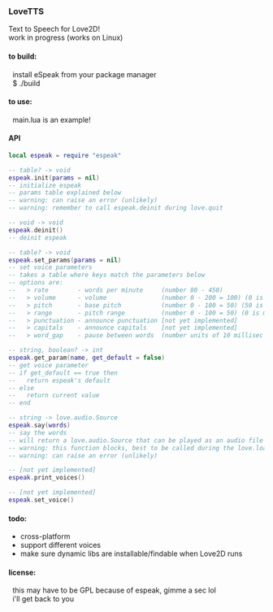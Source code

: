 ### LoveTTS  

Text to Speech for Love2D!  
work in progress (works on Linux)  

#### to build:  
&nbsp;&nbsp;install eSpeak from your package manager  
&nbsp;&nbsp;$ ./build  

#### to use:  
&nbsp;&nbsp;main.lua is an example!  

#### API  
```lua
local espeak = require "espeak"

-- table? -> void
espeak.init(params = nil)
-- initialize espeak
-- params table explained below
-- warning: can raise an error (unlikely)
-- warning: remember to call espeak.deinit during love.quit

-- void -> void
espeak.deinit()
-- deinit espeak

-- table? -> void
espeak.set_params(params = nil)
-- set voice parameters
-- takes a table where keys match the parameters below
-- options are:
--   > rate        - words per minute     (number 80 - 450)
--   > volume      - volume               (number 0 - 200 = 100) (0 is silent, 100 is 'normal')
--   > pitch       - base pitch           (number 0 - 100 = 50) (50 is 'normal')
--   > range       - pitch range          (number 0 - 100 = 50) (0 is monotone, 50 is 'normal')
--   > punctuation - announce punctuation [not yet implemented]
--   > capitals    - announce capitals    [not yet implemented]
--   > word_gap    - pause between words  (number units of 10 millisec (at default speed))

-- string, boolean? -> int
espeak.get_param(name, get_default = false)
-- get voice parameter
-- if get_default == true then
--   return espeak's default
-- else
--   return current value
-- end

-- string -> love.audio.Source
espeak.say(words)
-- say the words
-- will return a love.audio.Source that can be played as an audio file
-- warning: this function blocks, best to be called during the love.load function
-- warning: can raise an error (unlikely)

-- [not yet implemented]
espeak.print_voices()

-- [not yet implemented]
espeak.set_voice()
```

#### todo:  
+ cross-platform  
+ support different voices  
+ make sure dynamic libs are installable/findable when Love2D runs  

#### license:  
&nbsp;&nbsp;this may have to be GPL because of espeak, gimme a sec lol  
&nbsp;&nbsp;i'll get back to you  
